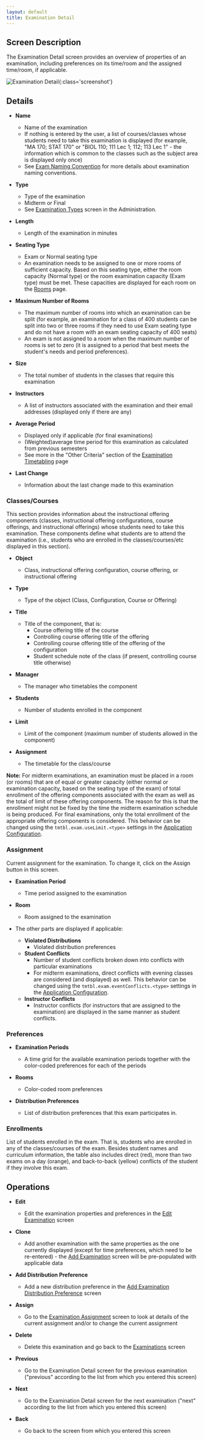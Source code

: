 ```yaml
---
layout: default
title: Examination Detail
---
```



## Screen Description

The Examination Detail screen provides an overview of properties of an examination, including preferences on its time/room and the assigned time/room, if applicable.

![Examination Detail](images/examination-detail-1.png){:class='screenshot'}

## Details

* **Name**
    * Name of the examination
    * If nothing is entered by the user, a list of courses/classes whose students need to take this examination is displayed (for example, "MA 170; STAT 170" or "BIOL 110; 111 Lec 1; 112; 113 Lec 1" - the information which is common to the classes such as the subject area is displayed only once)
    * See [Exam Naming Convention](exam-naming-convention) for more details about examination naming conventions.

* **Type**
    * Type of the examination
    * Midterm or Final
    * See [Examination Types](examination-types) screen in the Administration.

* **Length**
    * Length of the examination in minutes

* **Seating Type**
    * Exam or Normal seating type
    * An examination needs to be assigned to one or more rooms of sufficient capacity. Based on this seating type, either the room capacity (Normal type) or the room examination capacity (Exam type) must be met. These capacities are displayed for each room on the [Rooms](rooms) page.

* **Maximum Number of Rooms**
    * The maximum number of rooms into which an examination can be split (for example, an examination for a class of 400 students can be split into two or three rooms if they need to use Exam seating type and do not have a room with an exam seating capacity of 400 seats)
    * An exam is not assigned to a room when the maximum number of rooms is set to zero (it is assigned to a period that best meets the student's needs and period preferences).

* **Size**
    * The total number of students in the classes that require this examination

* **Instructors**
    * A list of instructors associated with the examination and their email addresses (displayed only if there are any)

* **Average Period**
    * Displayed only if applicable (for final examinations)
    * (Weighted)average time period for this examination as calculated from previous semesters
    * See more in the "Other Criteria" section of the [Examination Timetabling](examination-timetabling) page

* **Last Change**
    * Information about the last change made to this examination

### Classes/Courses

This section provides information about the instructional offering components (classes, instructional offering configurations, course offerings, and instructional offerings) whose students need to take this examination. These components define what students are to attend the examination (i.e., students who are enrolled in the classes/courses/etc displayed in this section).

* **Object**
    * Class, instructional offering configuration, course offering, or instructional offering

* **Type**
    * Type of the object (Class, Configuration, Course or Offering)

* **Title**
    * Title of the component, that is:
        * Course offering title of the course
        * Controlling course offering title of the offering
        * Controlling course offering title of the offering of the configuration
        * Student schedule note of the class (if present, controlling course title otherwise)

* **Manager**
    * The manager who timetables the component

* **Students**
    * Number of students enrolled in the component

* **Limit**
    * Limit of the component (maximum number of students allowed in the component)

* **Assignment**
    * The timetable for the class/course

**Note:** For midterm examinations, an examination must be placed in a room (or rooms) that are of equal or greater capacity (either normal or examination capacity, based on the seating type of the exam) of total enrollment of the offering components associated with the exam as well as the total of limit of these offering components. The reason for this is that the enrollment might not be fixed by the time the midterm examination schedule is being produced. For final examinations, only the total enrollment of the appropriate offering components is considered. This behavior can be changed using the `tmtbl.exam.useLimit.<type>` settings in the [Application Configuration](application-configuration).

### Assignment

Current assignment for the examination. To change it, click on the Assign button in this screen.

* **Examination Period**
    * Time period assigned to the examination

* **Room**
    * Room assigned to the examination

* The other parts are displayed if applicable:
    * **Violated Distributions**
        * Violated distribution preferences
    * **Student Conflicts**
        * Number of student conflicts broken down into conflicts with particular examinations
        * For midterm examinations, direct conflicts with evening classes are considered (and displayed) as well. This behavior can be changed using the `tmtbl.exam.eventConflicts.<type>` settings in the [Application Configuration](application-configuration).
    * **Instructor Conflicts**
        * Instructor conflicts (for instructors that are assigned to the examination) are displayed in the same manner as student conflicts.

### Preferences

* **Examination Periods**
    * A time grid for the available examination periods together with the color-coded preferences for each of the periods

* **Rooms**
    * Color-coded room preferences

* **Distribution Preferences**
    * List of distribution preferences that this exam participates in.

### Enrollments

List of students enrolled in the exam. That is, students who are enrolled in any of the classes/courses of the exam. Besides student names and curriculum information, the table also includes direct (red), more than two exams on a day (orange), and back-to-back (yellow) conflicts of the student if they involve this exam.

## Operations

* **Edit**
    * Edit the examination properties and preferences in the [Edit Examination](edit-examination) screen

* **Clone**
    * Add another examination with the same properties as the one currently displayed (except for time preferences, which need to be re-entered) - the [Add Examination](add-examination) screen will be pre-populated with applicable data

* **Add Distribution Preference**
    * Add a new distribution preference in the [Add Examination Distribution Preference](add-examination-distribution-preference) screen

* **Assign**
    * Go to the [Examination Assignment](examination-assignment) screen to look at details of the current assignment and/or to change the current assignment

* **Delete**
    * Delete this examination and go back to the [Examinations](examinations) screen

* **Previous**
    * Go to the Examination Detail screen for the previous examination ("previous" according to the list from which you entered this screen)

* **Next**
    * Go to the Examination Detail screen for the next examination ("next" according to the list from which you entered this screen)

* **Back**
    * Go back to the screen from which you entered this screen

